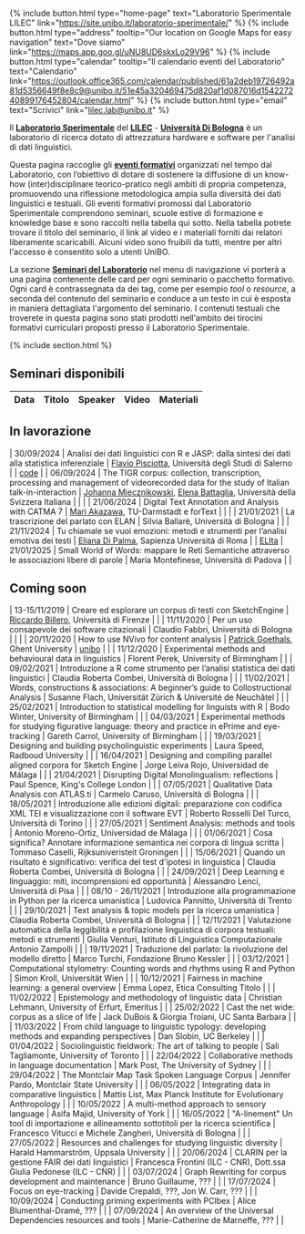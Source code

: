 ---
---

{%
  include button.html
  type="home-page"
  text="Laboratorio Sperimentale LILEC"
  link="https://site.unibo.it/laboratorio-sperimentale/"
%}
{%
  include button.html
  type="address"
  tooltip="Our location on Google Maps for easy navigation"
  text="Dove siamo"
  link="https://maps.app.goo.gl/uNU8UD6skxLo29V96"
%}
{%
  include button.html
  type="calendar"
  tooltip="Il calendario eventi del Laboratorio"
  text="Calendario"
  link="https://outlook.office365.com/calendar/published/61a2deb19726492a81d5356649f8e8c9@unibo.it/51e45a320469475d820af1d087016d154227240899176452804/calendar.html"
%}
{%
  include button.html
  type="email"
  text="Scrivici"
  link="lilec.lab@unibo.it"
%}

Il **[Laboratorio Sperimentale](https://site.unibo.it/laboratorio-sperimentale/it)** del [**LILEC**](https://lingue.unibo.it/it) - **[Università Di Bologna](https://www.unibo.it/it)** è un laboratorio di ricerca dotato di attrezzatura hardware e software per l'analisi di dati linguistici.

Questa pagina raccoglie gli **[eventi formativi](https://site.unibo.it/laboratorio-sperimentale/it/agenda)** organizzati nel tempo dal Laboratorio, con l’obiettivo di dotare di sostenere la diffusione di un know-how (inter)disciplinare teorico-pratico negli ambiti di propria competenza, promuovendo una riflessione metodologica ampia sulla diversità dei dati linguistici e testuali. Gli eventi formativi promossi dal Laboratorio Sperimentale comprendono seminari, scuole estive di formazione e knowledge base e sono raccolti nella tabella qui sotto. Nella tabella potrete trovare il titolo del seminario, il link al video e i materiali forniti dai relatori liberamente scaricabili. Alcuni video sono fruibili da tutti, mentre per altri l'accesso è consentito solo a utenti UniBO.

La sezione [**Seminari del Laboratorio**](https://laboratoriosperimentale.github.io/seminari/seminari/) nel menu di navigazione vi porterà a una pagina contenente delle card per ogni seminario o pacchetto formativo. Ogni card è contrassegnata da dei tag, come per esempio _tool_ o _resource_, a seconda del contenuto del seminario e conduce a un testo in cui è esposta in maniera dettagliata l'argomento del seminario. I contenuti testuali che troverete in questa pagina sono stati prodotti nell'ambito dei tirocini formativi curriculari proposti presso il Laboratorio Sperimentale.

{% include section.html %}

## Seminari disponibili

| Data       | Titolo                 | Speaker         | Video                 | Materiali |
| ---        | ---                    | ----            | ----                  | ---       |



## In lavorazione

| 30/09/2024 | Analisi dei dati linguistici con R e JASP: dalla sintesi dei dati alla statistica inferenziale | [Flavio Pisciotta](https://www.dipsumdills.it/en/teacher/flavio-pisciotta), Università degli Studi di Salerno | | [code](https://github.com/LaboratorioSperimentale/Formazione-seminario_R_Jasp) |
| 06/09/2024 | The TIGR corpus: collection, transcription, processing and management of videorecorded data for the study of Italian talk-in-interaction | [Johanna Miecznikowski](https://search.usi.ch/it/persone/ac8f4424bc40c3a8f9184f72ff606e46/miecznikowski-fuenfschilling-johanna), [Elena Battaglia](https://search.usi.ch/it/persone/9f04e935085ef74d0f7bbcb805b1ee27/battaglia-elena), Università della Svizzera Italiana | | |
| 21/06/2024 | Digital Text Annotation and Analysis with CATMA 7 | [Mari Akazawa](https://www.linglit.tu-darmstadt.de/institutlinglit/mitarbeitende/akazawa_linglit/standardseite_akazawa_linglit.de.jsp), TU-Darmstadt e forText | | |
| 21/01/2021 | La trascrizione del parlato con ELAN | Silvia Ballarè, Università di Bologna |  |
| 21/11/2024 | Tu chiamale se vuoi emozioni: metodi e strumenti per l’analisi emotiva dei testi | [Eliana Di Palma](members/ElianadiPalma.html), Sapienza Università di Roma | | [ELIta](https://github.com/elianadipalma/ELIta)
| 21/01/2025 | Small World of Words: mappare le Reti Semantiche attraverso le associazioni libere di parole | Maria Montefinese, Università di Padova |  |

## Coming soon

| 13-15/11/2019 | Creare ed esplorare un corpus di testi con SketchEngine | [Riccardo Billero](https://www.unibo.it/sitoweb/riccardo.billero/), Università di Firenze | |
| 11/11/2020 | Per un uso consapevole dei software citazionali | Claudio Fabbri, Università di Bologna |  | |
| 20/11/2020 | How to use NVivo for content analysis | [Patrick Goethals](https://research.flw.ugent.be/en/patrick.goethals), Ghent University | [unibo](https://urldn.com/bmI5r) | |
| 11/12/2020 | Experimental methods and behavioural data in linguistics | Florent Perek, University of Birmingham |  |
| 09/02/2021 | Introduzione a R come strumento per l’analisi statistica dei dati linguistici | Claudia Roberta Combei, Università di Bologna |  |
| 11/02/2021 | Words, constructions & associations: A beginner’s guide to Collostructional Analysis | Susanne Flach, Universität Zürich & Université de Neuchâtel |  |
| 25/02/2021 | Introduction to statistical modelling for linguists with R | Bodo Winter, University of Birmingham |  |
| 04/03/2021 | Experimental methods for studying figurative language: theory and practice in ePrime and eye-tracking | Gareth Carrol, University of Birmingham |  |
| 19/03/2021 | Designing and building psycholinguistic experiments | Laura Speed, Radboud University |  |
| 16/04/2021 | Designing and compiling parallel aligned corpora for Sketch Engine | Jorge Leiva Rojo, Universidad de Málaga |  |
| 21/04/2021 | Disrupting Digital Monolingualism: reflections | Paul Spence, King's College London |  |
| 07/05/2021 | Qualitative Data Analysis con ATLAS.ti | Carmelo Caruso, Università di Bologna |  |
| 18/05/2021 | Introduzione alle edizioni digitali: preparazione con codifica XML TEI e visualizzazione con il software EVT | Roberto Rosselli Del Turco, Università di Torino |  |
| 27/05/2021 | Sentiment Analysis: methods and tools | Antonio Moreno-Ortiz, Universidad de Málaga |  |
| 01/06/2021 | Cosa significa? Annotare informazione semantica nei corpora di lingua scritta | Tommaso Caselli, Rijksuniveristeit Groningen |  |
| 15/06/2021 | Quando un risultato è significativo: verifica del test d'ipotesi in linguistica | Claudia Roberta Combei, Università di Bologna |  |
| 24/09/2021 | Deep Learning e linguaggio: miti, incomprensioni ed opportunità | Alessandro Lenci, Università di Pisa |  |
| 08/10 - 26/11/2021 | Introduzione alla programmazione in Python per la ricerca umanistica | Ludovica Pannitto, Università di Trento |  |
| 29/10/2021 | Text analysis & topic models per la ricerca umanistica | Claudia Roberta Combei, Università di Bologna |  |
| 12/11/2021 | Valutazione automatica della leggibilità e profilazione linguistica di corpora testuali: metodi e strumenti | Giulia Venturi, Istituto di Linguistica Computazionale Antonio Zampolli |  |
| 19/11/2021 | Traduzione del parlato: la rivoluzione del modello diretto | Marco Turchi, Fondazione Bruno Kessler  |  |
| 03/12/2021 | Computational stylometry: Counting words and rhythms using R and Python | Simon Kroll, Universität Wien |  |
| 10/12/2021 | Fairness in machine learning: a general overview | Emma Lopez, Etica Consulting Titolo |  |
| 11/02/2022 | Epistemology and methodology of linguistic data | Christian Lehmann,  University of Erfurt, Emeritus |  |
| 25/02/2022 | Cast the net wide: corpus as a slice of life | Jack DuBois & Giorgia Troiani,  UC Santa Barbara |  |
| 11/03/2022 | From child language to linguistic typology: developing methods and expanding perspectives | Dan Slobin, UC Berkeley |  |
| 01/04/2022 | Sociolinguistic fieldwork: The art of talking to people | Sali Tagliamonte, University of Toronto |  |
| 22/04/2022 | Collaborative methods in language documentation | Mark Post, The University of Sydney |  |
| 29/04/2022 | The Montclair Map Task Spoken Language Corpus | Jennifer Pardo, Montclair State University |  |
| 06/05/2022 | Integrating data in comparative linguistics | Mattis List, Max Planck Institute for Evolutionary Anthropology |  |
| 10/05/2022 | A multi-method approach to sensory language | Asifa Majid, University of York |  |
| 16/05/2022 | "A-linement"  Un tool di importazione e allineamento sottotitoli per la ricerca scientifica | Francesco Vitucci e Michele Zangheri, Università di Bologna |  |
| 27/05/2022 | Resources and challenges for studying linguistic diversity | Harald Hammarström, Uppsala University |  |
| 20/06/2024 | CLARIN per la gestione FAIR dei dati linguistici | Francesca Frontini (ILC - CNR), Dott.ssa Giulia Pedonese (ILC - CNR) | |
| 03/07/2024 | Graph Rewriting for corpus development and maintenance | Bruno Guillaume, ??? | |
| 17/07/2024 | Focus on eye-tracking | Davide Crepaldi, ???, Jon W. Carr, ??? | |
| 10/09/2024 | Conducting priming experiments with PCIbex | Alice Blumenthal-Dramé, ??? | |
| 07/09/2024 | An overview of the Universal Dependencies resources and tools | Marie-Catherine de Marneffe, ??? | |


<!--
{% capture text %}

Lorem ipsum dolor sit amet, consectetur adipiscing elit, sed do eiusmod tempor incididunt ut labore et dolore magna aliqua.

{%
  include button.html
  link="research"
  text="See our publications"
  icon="fa-solid fa-arrow-right"
  flip=true
  style="bare"
%}

{% endcapture %}

{%
  include feature.html
  image="images/photo.jpg"
  link="research"
  title="Our Research"
  text=text
%}

{% capture text %}

Lorem ipsum dolor sit amet, consectetur adipiscing elit, sed do eiusmod tempor incididunt ut labore et dolore magna aliqua.

{%
  include button.html
  link="projects"
  text="Browse our projects"
  icon="fa-solid fa-arrow-right"
  flip=true
  style="bare"
%}

{% endcapture %}

{%
  include feature.html
  image="images/photo.jpg"
  link="projects"
  title="Our Projects"
  flip=true
  style="bare"
  text=text
%}

{% capture text %}

Lorem ipsum dolor sit amet, consectetur adipiscing elit, sed do eiusmod tempor incididunt ut labore et dolore magna aliqua.

{%
  include button.html
  link="team"
  text="Meet our team"
  icon="fa-solid fa-arrow-right"
  flip=true
  style="bare"
%}

{% endcapture %}

{%
  include feature.html
  image="images/photo.jpg"
  link="team"
  title="Our Team"
  text=text
%} -->
